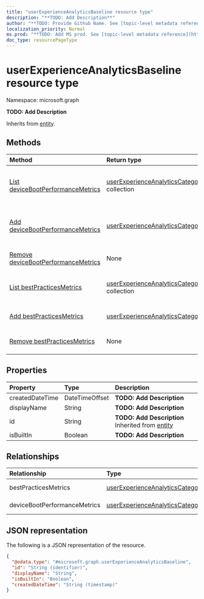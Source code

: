 ```yaml
---
title: "userExperienceAnalyticsBaseline resource type"
description: "**TODO: Add Description**"
author: "**TODO: Provide Github Name. See [topic-level metadata reference](https://msgo.azurewebsites.net/add/document/guidelines/metadata.html#topic-level-metadata)**"
localization_priority: Normal
ms.prod: "**TODO: Add MS prod. See [topic-level metadata reference](https://msgo.azurewebsites.net/add/document/guidelines/metadata.html#topic-level-metadata)**"
doc_type: resourcePageType
---
```


# userExperienceAnalyticsBaseline resource type


Namespace: microsoft.graph

**TODO: Add Description**


Inherits from [entity](../resources/entity.md).

## Methods
|Method|Return type|Description|
|:---|:---|:---|
|[List deviceBootPerformanceMetrics](../api/userexperienceanalyticsbaseline-list-devicebootperformancemetrics.md)|[userExperienceAnalyticsCategory](../resources/userexperienceanalyticscategory.md) collection|Get the userExperienceAnalyticsCategories from the deviceBootPerformanceMetrics navigation property.|
|[Add deviceBootPerformanceMetrics](../api/userexperienceanalyticsbaseline-post-devicebootperformancemetrics.md)|[userExperienceAnalyticsCategory](../resources/userexperienceanalyticscategory.md)|Add deviceBootPerformanceMetrics by posting to the deviceBootPerformanceMetrics collection.|
|[Remove deviceBootPerformanceMetrics](../api/userexperienceanalyticsbaseline-delete-devicebootperformancemetrics.md)|None|Remove a [userExperienceAnalyticsCategory](../resources/userexperienceanalyticscategory.md) object.|
|[List bestPracticesMetrics](../api/userexperienceanalyticsbaseline-list-bestpracticesmetrics.md)|[userExperienceAnalyticsCategory](../resources/userexperienceanalyticscategory.md) collection|Get the userExperienceAnalyticsCategories from the bestPracticesMetrics navigation property.|
|[Add bestPracticesMetrics](../api/userexperienceanalyticsbaseline-post-bestpracticesmetrics.md)|[userExperienceAnalyticsCategory](../resources/userexperienceanalyticscategory.md)|Add bestPracticesMetrics by posting to the bestPracticesMetrics collection.|
|[Remove bestPracticesMetrics](../api/userexperienceanalyticsbaseline-delete-bestpracticesmetrics.md)|None|Remove a [userExperienceAnalyticsCategory](../resources/userexperienceanalyticscategory.md) object.|

## Properties
|Property|Type|Description|
|:---|:---|:---|
|createdDateTime|DateTimeOffset|**TODO: Add Description**|
|displayName|String|**TODO: Add Description**|
|id|String|**TODO: Add Description** Inherited from [entity](../resources/entity.md)|
|isBuiltIn|Boolean|**TODO: Add Description**|

## Relationships
|Relationship|Type|Description|
|:---|:---|:---|
|bestPracticesMetrics|[userExperienceAnalyticsCategory](../resources/userexperienceanalyticscategory.md)|**TODO: Add Description**|
|deviceBootPerformanceMetrics|[userExperienceAnalyticsCategory](../resources/userexperienceanalyticscategory.md)|**TODO: Add Description**|

## JSON representation
The following is a JSON representation of the resource.
<!-- {
  "blockType": "resource",
  "keyProperty": "id",
  "@odata.type": "microsoft.graph.userExperienceAnalyticsBaseline",
  "baseType": "microsoft.graph.entity",
  "openType": false
}
-->
``` json
{
  "@odata.type": "#microsoft.graph.userExperienceAnalyticsBaseline",
  "id": "String (identifier)",
  "displayName": "String",
  "isBuiltIn": "Boolean",
  "createdDateTime": "String (timestamp)"
}
```

